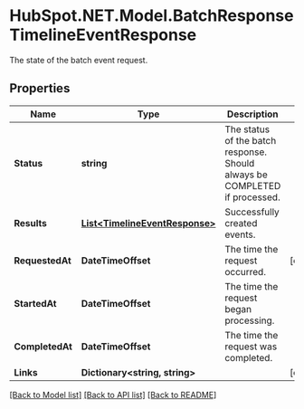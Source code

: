 # HubSpot.NET.Model.BatchResponseTimelineEventResponse
The state of the batch event request.

## Properties

Name | Type | Description | Notes
------------ | ------------- | ------------- | -------------
**Status** | **string** | The status of the batch response. Should always be COMPLETED if processed. | 
**Results** | [**List&lt;TimelineEventResponse&gt;**](TimelineEventResponse.md) | Successfully created events. | 
**RequestedAt** | **DateTimeOffset** | The time the request occurred. | [optional] 
**StartedAt** | **DateTimeOffset** | The time the request began processing. | 
**CompletedAt** | **DateTimeOffset** | The time the request was completed. | 
**Links** | **Dictionary&lt;string, string&gt;** |  | [optional] 

[[Back to Model list]](../README.md#documentation-for-models) [[Back to API list]](../README.md#documentation-for-api-endpoints) [[Back to README]](../README.md)

